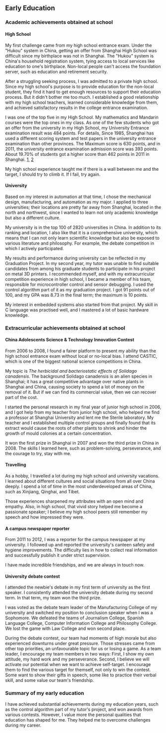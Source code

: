 ## **Early Education**

### **Academic achievements obtained at school**

#### **High School**

My first challenge came from my high school entrance exam. Under the "Hukou" system in China, getting an offer from Shanghai High School was difficult since my birthplace was not in Shanghai. The "Hukou" system is China's household registration system, tying access to local services like education to one's birthplace. Non-local people can't access the foundation server, such as education and retirement security.

After a struggling seeking process, I was admitted to a private high school. Since my high school's purpose is to provide education for the non-local student, they find it hard to get enough resources to support their education process. But it didn't bother me too much. I established a good relationship with my high school teachers, learned considerable knowledge from them, and achieved satisfactory results in the college entrance examination.

I was one of the top five in my High School. My mathematics and Mandarin courses were the top ones in my class. As one of the few students who got an offer from the university in my High School, my University Entrance examination result was 484 points. For details, Since 1985, Shanghai has used a different scoring system and test papers in the university entrance examination than other provinces. The Maximum score is 630 points, and in 2011, the university entrance examination admission score was 393 points. About 19.70% of students got a higher score than 462 points in 2011 in Shanghai. [1](https://gaokao.chsi.com.cn/gkxx/ss/201106/20110627/217179740.html), [2](https://gaokao.eol.cn/shang_hai/dongtai/201308/t20130823_1005336.shtml#:~:text=中国教育在线讯据,录取1.89万余人。)

My high school experience taught me if there is a wall between me and the target, I should try to climb it. If I fail, try again.

#### **University**

Based on my interest in automation at that time, I chose the mechanical design, manufacturing, and automation as my major. I applied to three universities; their locations are pretty far away from Shanghai, located in the north and northwest, since I wanted to learn not only academic knowledge but also a different culture.

My university is in the top 100 of 2820 universities in China. In addition to its ranking and location, I also like that it is a comprehensive university, which means that I can not only learn scientific knowledge but also be exposed to various literature and philosophy. For example, the debate competition in which I actively participated.

My results and performance during university can be reflected in my Graduation Project. In my second year, my tutor was unable to find suitable candidates from among his graduate students to participate in his project on metal 3D printers. I recommended myself, and with my extracurricular competition experience in high school, I became a member of his team, responsible for microcontroller control and sensor debugging. I used the control algorithm part of it as my graduation project. I got 91 points out of 100, and my GPA was 8.73 in the final term; the maximum is 10 points.

My interest in embedded systems also started from that project. My skill in C language was practised well, and I mastered a lot of basic hardware knowledge.

### **Extracurricular achievements obtained at school**

#### **China Adolescents Science & Technology Innovation Contest**

From 2006 to 2008, I found a fairer platform to present my ability than the high school entrance exam without local or no-local bias. I attend CASTIC, which is one of the biggest national science competitions in China.

My topic is *The herbicidal and bacteriostatic effects of Solidago canadensis*. The background Solidago canadensis is an alien species in Shanghai; it has a great competitive advantage over native plants in Shanghai and China, causing society to spend a lot of money on the removal of it. But if we can find its commercial value, then we can recover part of the cost.

I started the personal research in my final year of junior high school in 2006, and I got help from my teacher from junior high school, who helped me find a professor at Shanghai University and lent me the Sterile laboratory. My teacher and I established multiple control groups and finally found that its extract would cause the roots of other plants to shrink and hinder the growth of mould colonies at a certain concentration.

It won the first prize in Shanghai in 2007 and won the third prize in China in 2008. The skills I learned here, such as problem-solving, perseverance, and the courage to try, stay with me.

#### **Travelling**

As a hobby, I travelled a lot during my high school and university vacations. I learned about different cultures and social situations from all over China deeply. I spend a lot of time in the most underdeveloped areas of China, such as Xinjiang, Qinghai, and Tibet.

Those experiences sharpened my attributes with an open mind and empathy. Also, in high school, that vivid story helped me become a passionate speaker; I believe my high school peers still remember my speech and how impressed they were.

#### **A campus newspaper reporter**

From 2011 to 2012, I was a reporter for the campus newspaper at my university. I followed up and reported the university's canteen safety and hygiene improvements. The difficulty lies in how to collect real information and successfully publish it under strict supervision.

I have made incredible friendships, and we are always in touch now.

#### **University debate contest**

I attended the newbie's debate in my first term of university as the first speaker. I consistently attended the university debate during my second term. In that term, my team won the third prize.

I was voted as the debate team leader of the Manufacturing College of my university and switched my position to conclusion speaker when I was a Sophomore. We defeated the teams of Journalism College, Spanish Language College, Computer Information College and Philosophy College. We lost the game with Law College and won second place.

During the debate contest, our team had moments of high morale but also experienced downturns under great pressure. Those stresses came from other top priorities, an unfavourable topic for us or losing a game. As a team leader, I encourage my team members in two ways: First, I show my own attitude, my hard work and my perseverance. Second, I believe we will activate our potential when we want to achieve self-target. I encourage them to find the various target for themself, not only to win the contest. Some want to show their gifts in speech, some like to practice their verbal skill, and some value our team's friendship.

### **Summary of my early education**

I have achieved substantial achievements during my education years, such as the control algorithm part of my tutor's project, and won awards from various contests. However, I value more the personal qualities that education has shaped for me. They helped me to overcome challenges during my career.